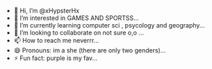 - 👋 Hi, I’m @xHypsterHx
- 👀 I’m interested in GAMES AND SPORTSS...
- 🌱 I’m currently learning computer sci , psycology and geography...
- 💞️ I’m looking to collaborate on not sure o,o  ...
- 📫 How to reach me neverrr...
- 😄 Pronouns: im a she   (there are only two genders)...
- ⚡ Fun fact: purple is my fav...

<!---
xHypsterHx/xHypsterHx is a ✨ special ✨ repository because its `README.md` (this file) appears on your GitHub profile.
You can click the Preview link to take a look at your changes.
--->
